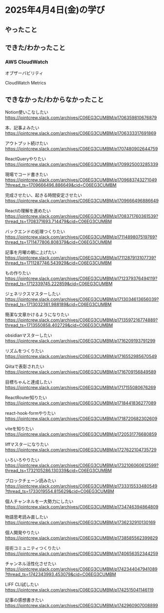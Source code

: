 # 2025年4月4日(金)の学び
## やったこと

## できた/わかったこと
### AWS CloudWatch
オブザーバビリティ

CloudWatch Metrics


## できなかった/わからなかったこと

Notion使いこなしたい
https://jointcrew.slack.com/archives/C06EG3CUMBM/p1706359810676879

本、記事よみたい
https://jointcrew.slack.com/archives/C06EG3CUMBM/p1706333317691869

アウトプット続けたい
https://jointcrew.slack.com/archives/C06EG3CUMBM/p1707480902644759

ReactQueryやりたい
https://jointcrew.slack.com/archives/C06EG3CUMBM/p1709925003285339

現場でコード書きたい
https://jointcrew.slack.com/archives/C06EG3CUMBM/p1709683743271049?thread_ts=1709666496.886649&cid=C06EG3CUMBM

完成させたい、起きる時間安定させたい
https://jointcrew.slack.com/archives/C06EG3CUMBM/p1709666496886649

Reactの理解を進めたい
https://jointcrew.slack.com/archives/C06EG3CUMBM/p1708371760361539?thread_ts=1708371693.714479&cid=C06EG3CUMBM

バックエンドの処理つくりたい
https://jointcrew.slack.com/archives/C06EG3CUMBM/p1711489807519769?thread_ts=1711477806.808379&cid=C06EG3CUMBM

記事を月曜の朝に上げたい
https://jointcrew.slack.com/archives/C06EG3CUMBM/p1711287913107739?thread_ts=1711287746.543929&cid=C06EG3CUMBM

もの作りたい
https://jointcrew.slack.com/archives/C06EG3CUMBM/p1712379376494119?thread_ts=1712339745.222859&cid=C06EG3CUMBM

ジェネリクスマスターしたい
https://jointcrew.slack.com/archives/C06EG3CUMBM/p1713034613656039?thread_ts=1713032361.988189&cid=C06EG3CUMBM

簡潔な文章かけるようになりたい
https://jointcrew.slack.com/archives/C06EG3CUMBM/p1713597216774889?thread_ts=1713550858.402729&cid=C06EG3CUMBM

obsidianマスターしたい
https://jointcrew.slack.com/archives/C06EG3CUMBM/p1716209193791299

リズムをつくりたい
https://jointcrew.slack.com/archives/C06EG3CUMBM/p1716552985670549

Qiitaで表彰されたい
https://jointcrew.slack.com/archives/C06EG3CUMBM/p1716709156849589

目標ちゃんと達成したい
https://jointcrew.slack.com/archives/C06EG3CUMBM/p1717155080676269

ReactRouter知りたい
https://jointcrew.slack.com/archives/C06EG3CUMBM/p1718441836277089

react-hook-formやりたい
https://jointcrew.slack.com/archives/C06EG3CUMBM/p1718720682302609

viteを知りたい
https://jointcrew.slack.com/archives/C06EG3CUMBM/p1720531776680859

liffマスターになりたい
https://jointcrew.slack.com/archives/C06EG3CUMBM/p1727622104735729

いろいろやりたい
https://jointcrew.slack.com/archives/C06EG3CUMBM/p1732106060612599?thread_ts=1732105286.130339&cid=C06EG3CUMBM

ブロックチェーン読みたい
https://jointcrew.slack.com/archives/C06EG3CUMBM/p1733315533480549?thread_ts=1733019554.815629&cid=C06EG3CUMBM

個人チャンネルを一大勢力にしたい
https://jointcrew.slack.com/archives/C06EG3CUMBM/p1734746394864809

物語思考読み直したい
https://jointcrew.slack.com/archives/C06EG3CUMBM/p1736232910130169

個人開発やりたい
https://jointcrew.slack.com/archives/C06EG3CUMBM/p1738585562399829

技術コミュニティつくりたい
https://jointcrew.slack.com/archives/C06EG3CUMBM/p1740656352344259

チャンネル活性化させたい
https://jointcrew.slack.com/archives/C06EG3CUMBM/p1742344047941089?thread_ts=1742343993.453079&cid=C06EG3CUMBM

LIFF CLI試したい
https://jointcrew.slack.com/archives/C06EG3CUMBM/p1742515041146119

記事の感想書きたい
https://jointcrew.slack.com/archives/C06EG3CUMBM/p1742960907008899